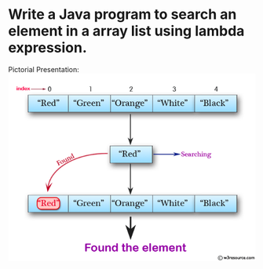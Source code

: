 # Write a Java program to search an element in a array list using lambda expression.

Pictorial Presentation:
![img_1.png](img_1.png)